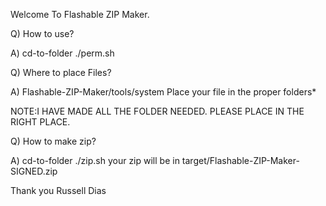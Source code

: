 Welcome To Flashable ZIP Maker.

Q) How to use?

A) cd-to-folder
   ./perm.sh


Q) Where to place Files?

A) Flashable-ZIP-Maker/tools/system
   Place your file in the proper folders*
   
   NOTE:I HAVE MADE ALL THE FOLDER NEEDED. PLEASE PLACE IN THE RIGHT   PLACE.


Q) How to make zip?

A) cd-to-folder
   ./zip.sh
   your zip will be in target/Flashable-ZIP-Maker-SIGNED.zip


Thank you
Russell Dias




